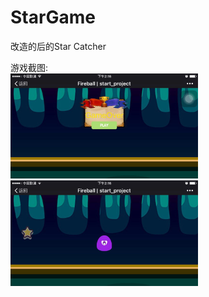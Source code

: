 # StarGame
改造的后的Star Catcher

游戏截图:</br>
<img src="https://github.com/liang3472/NewYearResolution_2016/blob/master/start_project/screenshot/screenshot1.jpg" alt="screenshot" width="300px" height="auto" /></br>
<img src="https://github.com/liang3472/NewYearResolution_2016/blob/master/start_project/screenshot/screenshot2.jpg" alt="screenshot" width="300px" height="auto" />
